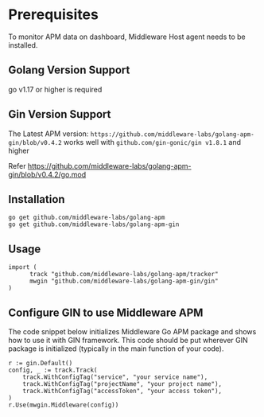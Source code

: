 # Prerequisites

To monitor APM data on dashboard, Middleware Host agent needs to be installed.

## Golang Version Support

go v1.17 or higher is required

## Gin Version Support 

The Latest APM version: 
`https://github.com/middleware-labs/golang-apm-gin/blob/v0.4.2`
works well with `github.com/gin-gonic/gin v1.8.1` and higher

Refer https://github.com/middleware-labs/golang-apm-gin/blob/v0.4.2/go.mod


## Installation

```
go get github.com/middleware-labs/golang-apm
go get github.com/middleware-labs/golang-apm-gin
```

## Usage

```
import (
	  track "github.com/middleware-labs/golang-apm/tracker"
	  mwgin "github.com/middleware-labs/golang-apm-gin/gin"
)
```

## Configure GIN to use Middleware APM

The code snippet below initializes Middleware Go APM package and shows how to use it with GIN framework.
This code should be put wherever GIN package is initialized (typically in the main function of your code).

```
r := gin.Default()
config, _ := track.Track(
    track.WithConfigTag("service", "your service name"),
    track.WithConfigTag("projectName", "your project name"),
    track.WithConfigTag("accessToken", "your access token"),
)
r.Use(mwgin.Middleware(config))
```